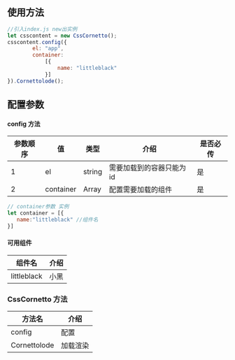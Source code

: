 ## 使用方法

```js
//引入index.js new出实例
let csscontent = new CssCornetto();
csscontent.config({
        el: "app",
        container:
            [{
                name: "littleblack"
            }]
}).Cornettolode();
```
## 配置参数

#### config 方法

|  参数顺序   |  值 | 类型 | 介绍| 是否必传|
|   ----     |  ----| ---- | ----  |----  |
|  1   | el |string | 需要加载到的容器只能为id| 是|
|  2   | container |Array | 配置需要加载的组件 | 是|

```js
// container参数 实例
let container = [{
   name:"littleblack" //组件名
}]
```
#### 可用组件
|  组件名  |   介绍| 
|   ----     |  ----| 
|littleblack|小黑|


### CssCornetto 方法

|  方法名  |   介绍| 
|   ----     |  ----| 
|config|配置|
|Cornettolode|加载渲染|
